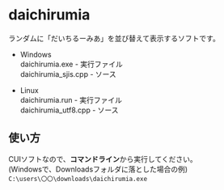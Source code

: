 # daichirumia
ランダムに「だいちるーみあ」を並び替えて表示するソフトです。  

* Windows  
daichirumia.exe - 実行ファイル  
daichirumia_sjis.cpp - ソース    

* Linux  
daichirumia.run - 実行ファイル  
daichirumia_utf8.cpp - ソース

## 使い方
CUIソフトなので、**コマンドライン**から実行してください。  
(Windowsで、Downloadsフォルダに落とした場合の例)   
`C:\users\〇〇\downloads\daichirumia.exe`
